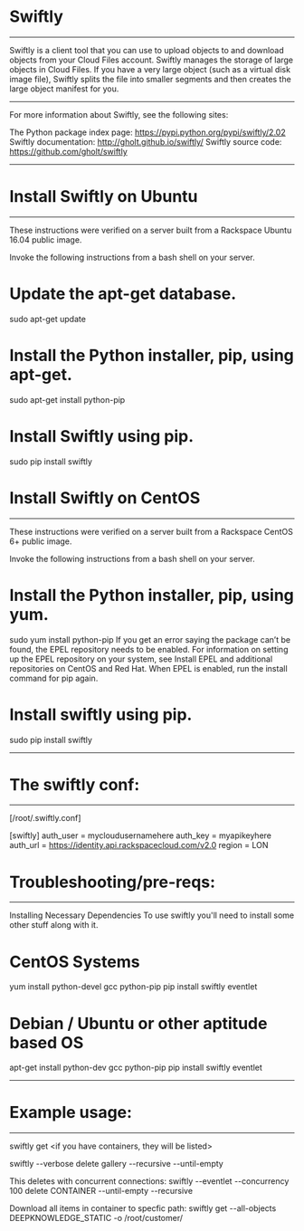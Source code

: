 # Swiftly
*******

Swiftly is a client tool that you can use to upload objects to and download objects from your Cloud Files account. Swiftly manages the storage of large objects in Cloud Files. If you have a very large object (such as a virtual disk image file), Swiftly splits the file into smaller segments and then creates the large object manifest for you.
************************************************************************
For more information about Swiftly, see the following sites:

The Python package index page: https://pypi.python.org/pypi/swiftly/2.02<br>
Swiftly documentation: http://gholt.github.io/swiftly/
Swiftly source code: https://github.com/gholt/swiftly
************************************************************************

# Install Swiftly on Ubuntu 
*************************
These instructions were verified on a server built from a Rackspace Ubuntu 16.04 public image.

Invoke the following instructions from a bash shell on your server.

# Update the apt-get database.

sudo apt-get update

# Install the Python installer, pip, using apt-get.

sudo apt-get install python-pip

# Install Swiftly using pip.

sudo pip install swiftly

# Install Swiftly on CentOS
*************************
These instructions were verified on a server built from a Rackspace CentOS 6+ public image.

Invoke the following instructions from a bash shell on your server.

# Install the Python installer, pip, using yum.

sudo yum install python-pip
If you get an error saying the package can’t be found, the EPEL repository needs to be enabled. For information on setting up the EPEL repository on your system, see Install EPEL and additional repositories on CentOS and Red Hat. When EPEL is enabled, run the install command for pip again.

# Install swiftly using pip.

sudo pip install swiftly
**********************************************************

# The swiftly conf:
**********************************************************
[/root/.swiftly.conf]

[swiftly]
auth_user = mycloudusernamehere
auth_key = myapikeyhere
auth_url = https://identity.api.rackspacecloud.com/v2.0
region = LON

# Troubleshooting/pre-reqs:
**********************************************************
Installing Necessary Dependencies
To use swiftly you'll need to install some other stuff along with it.

# CentOS Systems
yum install python-devel gcc python-pip
pip install swiftly eventlet
 
# Debian / Ubuntu or other aptitude based OS 
apt-get install python-dev gcc python-pip
pip install swiftly eventlet
**********************************************************

# Example usage:
***************
swiftly get
<if you have containers, they will be listed>

swiftly --verbose delete gallery --recursive --until-empty

This deletes with concurrent connections:
swiftly --eventlet --concurrency 100 delete CONTAINER --until-empty --recursive

Download all items in container to specfic path:
swiftly get --all-objects DEEPKNOWLEDGE_STATIC -o /root/customer/

